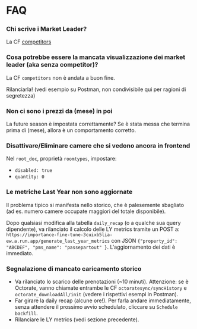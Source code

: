 # FAQ

### Chi scrive i Market Leader?
La CF [competitors](https://console.cloud.google.com/functions/details/europe-west1/competitors?env=gen2&inv=1&invt=AbnCCA&project=brainy-v2&tab=logs)


### Cosa potrebbe essere la mancata visualizzazione dei market leader (aka senza competitor)?

La CF `competitors` non è andata a buon fine.

Rilanciarla! (vedi esempio su Postman, non condivisibile qui per ragioni di segretezza)


### Non ci sono i prezzi da (mese) in poi

La future season è impostata correttamente? Se è stata messa che termina prima di (mese), allora è un comportamento corretto.


### Disattivare/Eliminare camere che si vedono ancora in frontend

Nel `root_doc`, proprietà `roomtypes`, impostare: 
- `disabled: true`
- `quantity: 0`


### Le metriche Last Year non sono aggiornate

Il problema tipico si manifesta nello storico, che è palesemente sbagliato (ad es. numero camere occupate maggiori del totale disponibile).

Dopo qualsiasi modifica alla tabella `daily_recap` (o a qualche sua query dipendente), va rilanciato il calcolo delle LY metrics tramite un POST a:
`https://importance-fine-tune-3cuixb5lia-ew.a.run.app/generate_last_year_metrics` con JSON `{"property_id": "ABCDEF", "pms_name": "passepartout" }`.
L'aggiornamento dei dati è immediato.


### Segnalazione di mancato caricamento storico

- Va rilanciato lo scarico delle prenotazioni (~10 minuti). Attenzione: se è Octorate, vanno chiamate entrambe le CF `octoratesync/syncHistory` e `octorate_downloadAll/init` (vedere i rispettivi esempi in Postman).
- Far girare la daily recap  (alcune ore!). Per farla andare immediatamente, senza attendere il prossimo avvio schedulato, cliccare su `Schedule backfill`.
- Rilanciare le LY metrics (vedi sezione precedente).
